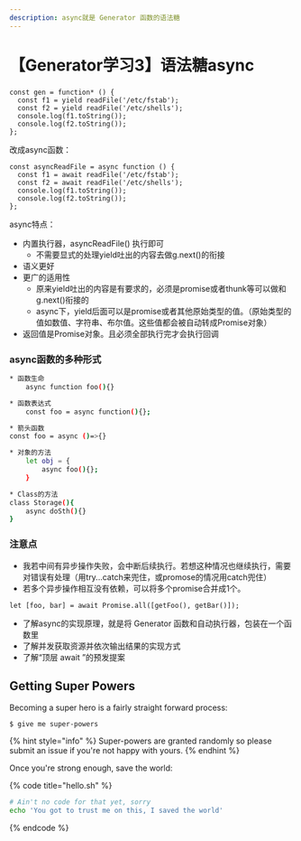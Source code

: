 ```yaml
---
description: async就是 Generator 函数的语法糖
---
```


# 【Generator学习3】语法糖async

### 

```text
const gen = function* () {
  const f1 = yield readFile('/etc/fstab');
  const f2 = yield readFile('/etc/shells');
  console.log(f1.toString());
  console.log(f2.toString());
};  
```

改成async函数：

```text
const asyncReadFile = async function () {
  const f1 = await readFile('/etc/fstab');
  const f2 = await readFile('/etc/shells');
  console.log(f1.toString());
  console.log(f2.toString());
};
```

async特点：

* 内置执行器，asyncReadFile\(\) 执行即可
  * 不需要显式的处理yield吐出的内容去做g.next\(\)的衔接
* 语义更好
* 更广的适用性
  * 原来yield吐出的内容是有要求的，必须是promise或者thunk等可以做和g.next\(\)衔接的
  * async下，yield后面可以是promise或者其他原始类型的值。（原始类型的值如数值、字符串、布尔值。这些值都会被自动转成Promise对象）
* 返回值是Promise对象。且必须全部执行完才会执行回调

### async函数的多种形式

```bash
* 函数生命
    async function foo(){}

* 函数表达式
    const foo = async function(){};

* 箭头函数
const foo = async ()=>{}

* 对象的方法
    let obj = {
        async foo(){};
    }

* Class的方法
class Storage(){
    async doSth(){}
}
```

### 注意点

* 我若中间有异步操作失败，会中断后续执行。若想这种情况也继续执行，需要对错误有处理（用try...catch来兜住，或promose的情况用catch兜住）
* 若多个异步操作相互没有依赖，可以将多个promise合并成1个。

```text
let [foo, bar] = await Promise.all([getFoo(), getBar()]);
```

* 了解async的实现原理，就是将 Generator 函数和自动执行器，包装在一个函数里
* 了解并发获取资源并依次输出结果的实现方式
* 了解“顶层 await ”的预发提案



## 

## Getting Super Powers

Becoming a super hero is a fairly straight forward process:

```
$ give me super-powers
```

{% hint style="info" %}
 Super-powers are granted randomly so please submit an issue if you're not happy with yours.
{% endhint %}

Once you're strong enough, save the world:

{% code title="hello.sh" %}
```bash
# Ain't no code for that yet, sorry
echo 'You got to trust me on this, I saved the world'
```
{% endcode %}



